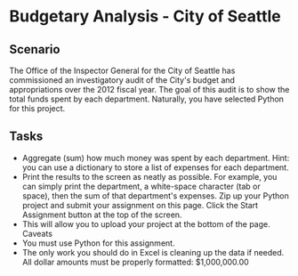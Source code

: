 # Budgetary Analysis - City of Seattle
## Scenario
The Office of the Inspector General for the City of Seattle has commissioned an investigatory audit of the City's budget and appropriations over the 2012 fiscal year. The goal of this audit is to show the total funds spent by each department. Naturally, you have selected Python for this project. 

## Tasks
- Aggregate (sum) how much money was spent by each department. Hint: you can use a dictionary to store a list of expenses for each department.
- Print the results to the screen as neatly as possible. For example, you can simply print the department, a white-space character (tab or space), then the sum of that department's expenses.
Zip up your Python project and submit your assignment on this page.
Click the Start Assignment button at the top of the screen. 
- This will allow you to upload your project at the bottom of the page.
Caveats
- You must use Python for this assignment. 
- The only work you should do in Excel is cleaning up the data if needed.
All dollar amounts must be properly formatted: $1,000,000.00